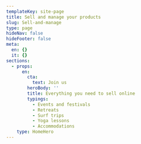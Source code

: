 ```yaml
---
templateKey: site-page
title: Sell and manage your products
slug: Sell-and-manage
type: page
hideNav: false
hideFooter: false
meta:
  en: {}
  it: {}
sections:
  - props:
      en:
        cta:
          text: Join us
        heroBody: ''
        title: Everything you need to sell online
        typings:
          - Events and festivals
          - Retreats
          - Surf trips
          - Yoga lessons
          - Accommodations
    type: HomeHero
---
```


